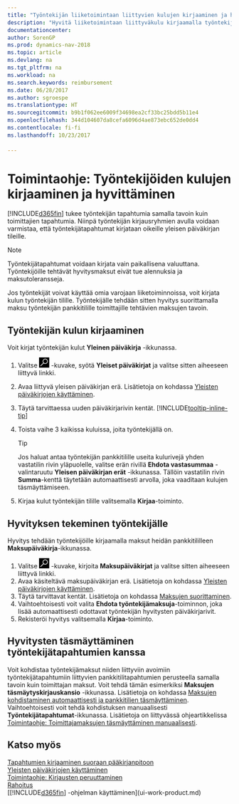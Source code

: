 ```yaml
---
title: "Työntekijän liiketoimintaan liittyvien kulujen kirjaaminen ja hyvittäminen"
description: "Hyvitä liiketoimintaan liittyväkulu kirjaamalla työntekijän kulut ensin yleisessä päiväkirjassa työntekijän tilille ja sitten maksu työntekijän tilille."
documentationcenter: 
author: SorenGP
ms.prod: dynamics-nav-2018
ms.topic: article
ms.devlang: na
ms.tgt_pltfrm: na
ms.workload: na
ms.search.keywords: reimbursement
ms.date: 06/28/2017
ms.author: sgroespe
ms.translationtype: HT
ms.sourcegitcommit: b9b1f062ee6009f34698ea2cf33bc25bdd5b11e4
ms.openlocfilehash: 344d104607da8cefa6096d4ae873ebc652de0dd4
ms.contentlocale: fi-fi
ms.lasthandoff: 10/23/2017

---
```

# <a name="how-to-record-and-reimburse-employees-expenses"></a>Toimintaohje: Työntekijöiden kulujen kirjaaminen ja hyvittäminen
[!INCLUDE[d365fin](includes/d365fin_md.md)] tukee työntekijän tapahtumia samalla tavoin kuin toimittajien tapahtumia. Niinpä työntekijän kirjausryhmien avulla voidaan varmistaa, että työntekijätapahtumat kirjataan oikeille yleisen päiväkirjan tileille.

> [!NOTE]  
> Työntekijätapahtumat voidaan kirjata vain paikallisena valuuttana. Työntekijöille tehtävät hyvitysmaksut eivät tue alennuksia ja maksutoleransseja.

Jos työntekijät voivat käyttää omia varojaan liiketoiminnoissa, voit kirjata kulun työntekijän tilille. Työntekijälle tehdään sitten hyvitys suorittamalla maksu työntekijän pankkitilille toimittajille tehtävien maksujen tavoin.

## <a name="to-record-an-employees-expense"></a>Työntekijän kulun kirjaaminen
Voit kirjat työntekijän kulut **Yleinen päiväkirja** -ikkunassa.
1. Valitse ![Etsi sivu tai raportti](media/ui-search/search_small.png "Etsi sivu tai raportti -kuvake") -kuvake, syötä **Yleiset päiväkirjat** ja valitse sitten aiheeseen liittyvä linkki.
2. Avaa liittyvä yleisen päiväkirjan erä. Lisätietoja on kohdassa [Yleisten päiväkirjojen käyttäminen](ui-work-general-journals.md).
3. Täytä tarvittaessa uuden päiväkirjarivin kentät. [!INCLUDE[tooltip-inline-tip](includes/tooltip-inline-tip_md.md)]    
4. Toista vaihe 3 kaikissa kuluissa, joita työntekijällä on.

    > [!TIP]  
    > Jos haluat antaa työntekijän pankkitilille useita kulurivejä yhden vastatilin rivin yläpuolelle, valitse erän rivillä **Ehdota vastasummaa** -valintaruutu **Yleisen päiväkirjan erät** -ikkunassa. Tällöin vastatilin rivin **Summa**-kenttä täytetään automaattisesti arvolla, joka vaaditaan kulujen täsmäyttämiseen.
5. Kirjaa kulut työntekijän tilille valitsemalla **Kirjaa**-toiminto.

## <a name="to-reimburse-an-employee"></a>Hyvityksen tekeminen työntekijälle
Hyvitys tehdään työntekijöille kirjaamalla maksut heidän pankkitililleen **Maksupäiväkirja**-ikkunassa.
1. Valitse ![Etsi sivu tai raportti](media/ui-search/search_small.png "Etsi sivu tai raportti -kuvake") -kuvake, kirjoita **Maksupäiväkirjat** ja valitse sitten aiheeseen liittyvä linkki.
2. Avaa käsiteltävä maksupäiväkirjan erä. Lisätietoja on kohdassa [Yleisten päiväkirjojen käyttäminen](ui-work-general-journals.md).
3. Täytä tarvittavat kentät. Lisätietoja on kohdassa [Maksujen suorittaminen](payables-make-payments.md).
4. Vaihtoehtoisesti voit valita **Ehdota työntekijämaksuja**-toiminnon, joka lisää automaattisesti odottavat työntekijän hyvitysten päiväkirjarivit.
5. Rekisteröi hyvitys valitsemalla **Kirjaa**-toiminto.  

## <a name="to-reconcile-reimbursements-with-employee-ledger-entries"></a>Hyvitysten täsmäyttäminen työntekijätapahtumien kanssa
Voit kohdistaa työntekijämaksut niiden liittyviin avoimiin työntekijätapahtumiin liittyvien pankkitilitapahtumien perusteella samalla tavoin kuin toimittajan maksut. Voit tehdä tämän esimerkiksi **Maksujen täsmäytyskirjauskansio** -ikkunassa. Lisätietoja on kohdassa [Maksujen kohdistaminen automaattisesti ja pankkitilien täsmäyttäminen](receivables-apply-payments-auto-reconcile-bank-accounts.md). Vaihtoehtoisesti voit tehdä kohdistuksen manuaalisesti **Työntekijätapahtumat**-ikkunassa. Lisätietoja on liittyvässä ohjeartikkelissa [Toimintaohje: Toimittajamaksujen täsmäyttäminen manuaalisesti](payables-how-apply-purchase-transactions-manually.md).  

## <a name="see-also"></a>Katso myös
[Tapahtumien kirjaaminen suoraan pääkirjanpitoon](finance-how-post-transactions-directly.md)  
[Yleisten päiväkirjojen käyttäminen](ui-work-general-journals.md)  
[Toimintaohje: Kirjausten peruuttaminen](finance-how-reverse-journal-posting.md)  
[Rahoitus](finance.md)  
[[!INCLUDE[d365fin](includes/d365fin_md.md)] -ohjelman käyttäminen](ui-work-product.md)  

